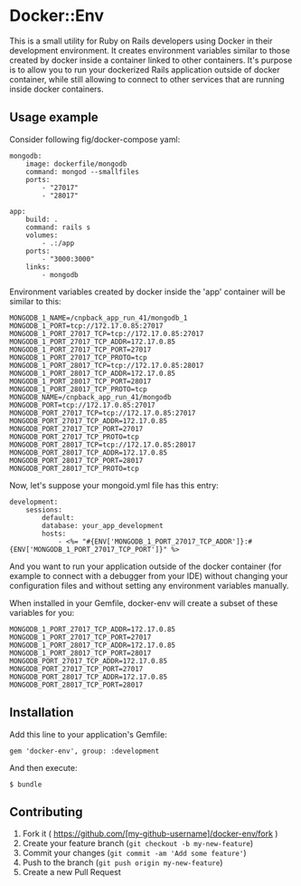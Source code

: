 # Docker::Env

This is a small utility for Ruby on Rails developers using Docker in their development environment.
It creates environment variables similar to those created by docker inside a container linked to other containers.
It's purpose is to allow you to run your dockerized Rails application outside of docker container,
while still allowing to connect to other services that are running inside docker containers.

## Usage example

Consider following fig/docker-compose yaml:

    mongodb:
        image: dockerfile/mongodb
        command: mongod --smallfiles
        ports:
            - "27017"
            - "28017"

    app:
        build: .
        command: rails s
        volumes:
            - .:/app
        ports:
            - "3000:3000"
        links:
            - mongodb

Environment variables created by docker inside the 'app' container will be similar to this:

    MONGODB_1_NAME=/cnpback_app_run_41/mongodb_1
    MONGODB_1_PORT=tcp://172.17.0.85:27017
    MONGODB_1_PORT_27017_TCP=tcp://172.17.0.85:27017
    MONGODB_1_PORT_27017_TCP_ADDR=172.17.0.85
    MONGODB_1_PORT_27017_TCP_PORT=27017
    MONGODB_1_PORT_27017_TCP_PROTO=tcp
    MONGODB_1_PORT_28017_TCP=tcp://172.17.0.85:28017
    MONGODB_1_PORT_28017_TCP_ADDR=172.17.0.85
    MONGODB_1_PORT_28017_TCP_PORT=28017
    MONGODB_1_PORT_28017_TCP_PROTO=tcp
    MONGODB_NAME=/cnpback_app_run_41/mongodb
    MONGODB_PORT=tcp://172.17.0.85:27017
    MONGODB_PORT_27017_TCP=tcp://172.17.0.85:27017
    MONGODB_PORT_27017_TCP_ADDR=172.17.0.85
    MONGODB_PORT_27017_TCP_PORT=27017
    MONGODB_PORT_27017_TCP_PROTO=tcp
    MONGODB_PORT_28017_TCP=tcp://172.17.0.85:28017
    MONGODB_PORT_28017_TCP_ADDR=172.17.0.85
    MONGODB_PORT_28017_TCP_PORT=28017
    MONGODB_PORT_28017_TCP_PROTO=tcp

Now, let's suppose your mongoid.yml file has this entry:

    development:
        sessions:
            default:
            database: your_app_development
            hosts:
                - <%= "#{ENV['MONGODB_1_PORT_27017_TCP_ADDR']}:#{ENV['MONGODB_1_PORT_27017_TCP_PORT']}" %>

And you want to run your application outside of the docker container
(for example to connect with a debugger from your IDE)
without changing your configuration files
and without setting any environment variables manually.

When installed in your Gemfile, docker-env will create a subset of these variables for you:

    MONGODB_1_PORT_27017_TCP_ADDR=172.17.0.85
    MONGODB_1_PORT_27017_TCP_PORT=27017
    MONGODB_1_PORT_28017_TCP_ADDR=172.17.0.85
    MONGODB_1_PORT_28017_TCP_PORT=28017
    MONGODB_PORT_27017_TCP_ADDR=172.17.0.85
    MONGODB_PORT_27017_TCP_PORT=27017
    MONGODB_PORT_28017_TCP_ADDR=172.17.0.85
    MONGODB_PORT_28017_TCP_PORT=28017

## Installation

Add this line to your application's Gemfile:

    gem 'docker-env', group: :development

And then execute:

    $ bundle

## Contributing

1. Fork it ( https://github.com/[my-github-username]/docker-env/fork )
2. Create your feature branch (`git checkout -b my-new-feature`)
3. Commit your changes (`git commit -am 'Add some feature'`)
4. Push to the branch (`git push origin my-new-feature`)
5. Create a new Pull Request
